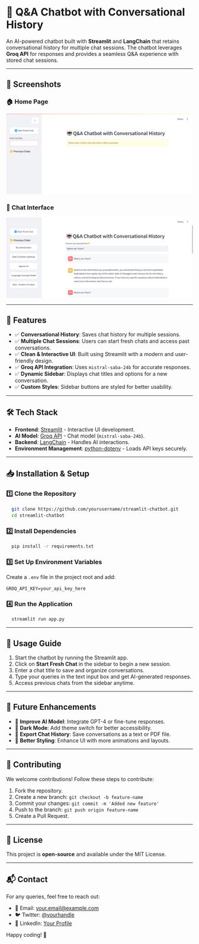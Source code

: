 # 🤖 Q&A Chatbot with Conversational History

An AI-powered chatbot built with **Streamlit** and **LangChain** that retains conversational history for multiple chat sessions. The chatbot leverages **Groq API** for responses and provides a seamless Q&A experience with stored chat sessions.

---

## 📸 Screenshots

### 🏠 Home Page
![Home Page](https://raw.githubusercontent.com/MeeturiAjay/Chatbot_with_conversational_history/refs/heads/main/Screenshots/Screenshot%202025-03-21%20152836.png)

### 💬 Chat Interface
![Chat Interface](https://raw.githubusercontent.com/MeeturiAjay/Chatbot_with_conversational_history/refs/heads/main/Screenshots/Screenshot%202025-03-21%20153504.png)


---

## 🚀 Features

- ✅ **Conversational History**: Saves chat history for multiple sessions.
- ✅ **Multiple Chat Sessions**: Users can start fresh chats and access past conversations.
- ✅ **Clean & Interactive UI**: Built using Streamlit with a modern and user-friendly design.
- ✅ **Groq API Integration**: Uses `mistral-saba-24b` for accurate responses.
- ✅ **Dynamic Sidebar**: Displays chat titles and options for a new conversation.
- ✅ **Custom Styles**: Sidebar buttons are styled for better usability.

---

## 🛠️ Tech Stack

- **Frontend**: [Streamlit](https://streamlit.io/) - Interactive UI development.
- **AI Model**: [Groq API](https://groq.com/) - Chat model (`mistral-saba-24b`).
- **Backend**: [LangChain](https://www.langchain.com/) - Handles AI interactions.
- **Environment Management**: [python-dotenv](https://pypi.org/project/python-dotenv/) - Loads API keys securely.

---

## 📥 Installation & Setup

### 1️⃣ Clone the Repository
```bash
  git clone https://github.com/yourusername/streamlit-chatbot.git
  cd streamlit-chatbot
```

### 2️⃣ Install Dependencies
```bash
  pip install -r requirements.txt
```

### 3️⃣ Set Up Environment Variables
Create a `.env` file in the project root and add:
```env
GROQ_API_KEY=your_api_key_here
```

### 4️⃣ Run the Application
```bash
  streamlit run app.py
```

---

## 🎯 Usage Guide

1. Start the chatbot by running the Streamlit app.
2. Click on **Start Fresh Chat** in the sidebar to begin a new session.
3. Enter a chat title to save and organize conversations.
4. Type your queries in the text input box and get AI-generated responses.
5. Access previous chats from the sidebar anytime.

---

## 📌 Future Enhancements

- 🔹 **Improve AI Model**: Integrate GPT-4 or fine-tune responses.
- 🔹 **Dark Mode**: Add theme switch for better accessibility.
- 🔹 **Export Chat History**: Save conversations as a text or PDF file.
- 🔹 **Better Styling**: Enhance UI with more animations and layouts.

---

## 🤝 Contributing

We welcome contributions! Follow these steps to contribute:

1. Fork the repository.
2. Create a new branch: `git checkout -b feature-name`
3. Commit your changes: `git commit -m 'Added new feature'`
4. Push to the branch: `git push origin feature-name`
5. Create a Pull Request.

---

## 📝 License

This project is **open-source** and available under the MIT License.

---

## 📬 Contact

For any queries, feel free to reach out:

- 📧 Email: your.email@example.com
- 🐦 Twitter: [@yourhandle](https://twitter.com/yourhandle)
- 💼 LinkedIn: [Your Profile](https://www.linkedin.com/in/yourprofile/)

Happy coding! 🚀


